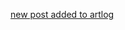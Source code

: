 <a href="http://artlog.icefairy.net/2022/11/18/terror-study.html" target="_blank">new post added to artlog</a>
